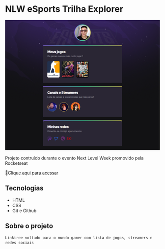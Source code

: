 # NLW eSports Trilha Explorer

![preview](./.github/preview.png)

Projeto contruído durante o evento Next Level Week promovido pela Rocketseat

[🔗Clique aqui para acessar](https://viniciusmassari.github.io/NLW_explorer/)

## Tecnologias

- HTML
- CSS
- Git e Github


## Sobre o projeto
    Linktree voltado para o mundo gamer com lista de jogos, streamers e redes sociais